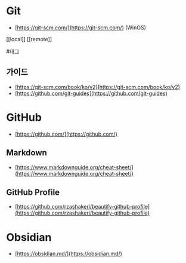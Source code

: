 
# Git

- [https://git-scm.com/](https://git-scm.com/) (WinOS)

[[local]]
[[remote]]

#태그


## 가이드

- [https://git-scm.com/book/ko/v2](https://git-scm.com/book/ko/v2)
- [https://github.com/git-guides](https://github.com/git-guides)

# GitHub

- [https://github.com/](https://github.com/)

## Markdown

- [https://www.markdownguide.org/cheat-sheet/](https://www.markdownguide.org/cheat-sheet/)

## GitHub Profile

- [https://github.com/rzashakeri/beautify-github-profile](https://github.com/rzashakeri/beautify-github-profile)

# Obsidian

- [https://obsidian.md/](https://obsidian.md/)